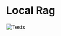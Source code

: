 # Local Rag

![Tests](https://github.com/YOUR_USERNAME/YOUR_REPO_NAME/actions/workflows/test.yml/badge.svg)
